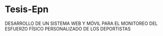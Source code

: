 # Tesis-Epn

DESARROLLO DE UN SISTEMA WEB Y MÓVIL PARA EL MONITOREO DEL ESFUERZO FÍSICO PERSONALIZADO DE LOS DEPORTISTAS 